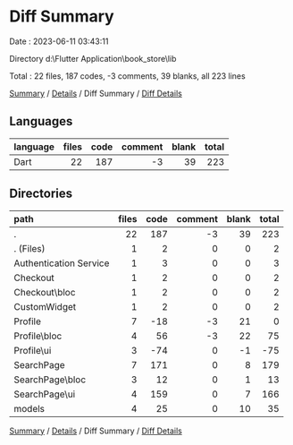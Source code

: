 # Diff Summary

Date : 2023-06-11 03:43:11

Directory d:\\Flutter Application\\book_store\\lib

Total : 22 files,  187 codes, -3 comments, 39 blanks, all 223 lines

[Summary](results.md) / [Details](details.md) / Diff Summary / [Diff Details](diff-details.md)

## Languages
| language | files | code | comment | blank | total |
| :--- | ---: | ---: | ---: | ---: | ---: |
| Dart | 22 | 187 | -3 | 39 | 223 |

## Directories
| path | files | code | comment | blank | total |
| :--- | ---: | ---: | ---: | ---: | ---: |
| . | 22 | 187 | -3 | 39 | 223 |
| . (Files) | 1 | 2 | 0 | 0 | 2 |
| Authentication Service | 1 | 3 | 0 | 0 | 3 |
| Checkout | 1 | 2 | 0 | 0 | 2 |
| Checkout\\bloc | 1 | 2 | 0 | 0 | 2 |
| CustomWidget | 1 | 2 | 0 | 0 | 2 |
| Profile | 7 | -18 | -3 | 21 | 0 |
| Profile\\bloc | 4 | 56 | -3 | 22 | 75 |
| Profile\\ui | 3 | -74 | 0 | -1 | -75 |
| SearchPage | 7 | 171 | 0 | 8 | 179 |
| SearchPage\\bloc | 3 | 12 | 0 | 1 | 13 |
| SearchPage\\ui | 4 | 159 | 0 | 7 | 166 |
| models | 4 | 25 | 0 | 10 | 35 |

[Summary](results.md) / [Details](details.md) / Diff Summary / [Diff Details](diff-details.md)